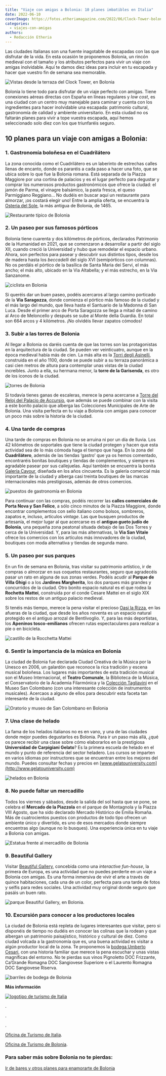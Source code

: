 ```yaml
---
title: "Viaje con amigas a Bolonia: 10 planes imbatibles en Italia"
date: 2022-06-10
coverImage: https://fotos.etheriamagazine.com/2022/06/Clock-Tower-bolonia.jpg
categories: 
  - viajes-con-amigas
authors: 
  - Redacción Etheria
---
```


Las ciudades italianas son una fuente inagotable de escapadas con las que disfrutar de la vida. En esta ocasión te proponemos Bolonia, un rincón medieval con el tamaño y los atributos perfectos para vivir un viaje con amigas inolvidable. Aquí te damos diez ideas para incluir en tu escapada y hacer que vuestro fin de semana sea memorable.

![Vistas desde la terraza del Clock Tower, en Bolonia](https://fotos.etheriamagazine.com/2022/06/Clock-Tower-bolonia.jpg "Vistas desde la terraza del Clock Tower. © Piergiorgio Sorgetti/ Bologna Welcome")

Bolonia lo tiene todo para disfrutar de un viaje perfecto con amigas. Tiene conexiones 
aéreas directas con España en líneas regulares y _low cost_, es una ciudad con un centro 
muy manejable para caminar y cuenta con los ingredientes para hacer inolvidable una 
escapada: patrimonio cultural, gastronomía de calidad y ambiente universitario. En esta 
ciudad no os faltarán planes para vivir a tope vuestra escapada, aquí hemos seleccionado 
solo diez con los que triunfaréis seguro. 

## 10 planes para un viaje con amigas a Bolonia:

### 1\. Gastronomía boloñesa en el Cuadrilátero

La zona conocida como el Cuadrilátero es un laberinto de estrechas calles llenas de 
encanto, donde os pararéis a cada paso a hacer una foto, que se ubica sobre lo que fue 
la Bolonia romana. Está separada de la Piazza Maggiore por una cortina de palacios y es 
el lugar perfecto para degustar y comprar los numerosos productos gastronómicos que 
ofrece la ciudad: el jamón de Parma, el vinagre balsámico, la pasta fresca, el queso 
Parmiggiano Reggiano… No dudéis en buscar aquí un restaurante para almorzar, ¡os costará 
elegir uno! Entre la amplia oferta, se encuentra la [Osteria del 
Sole](https://www.osteriadelsole.it/), la más antigua de Bolonia, de 1465. 

![Restaurante típico de Bolonia](https://fotos.etheriamagazine.com/2022/06/osteria-del-bolonia.jpg "Osteria del Sole. © Bologna Welcome")

### 2\. Un paseo por sus famosos pórticos

Bolonia tiene cuarenta y dos kilómetros de pórticos, declarados Patrimonio de la 
Humanidad en 2021, que se comenzaron a desarrollar a partir del siglo XII, cuando creció 
la Universidad y hubo que remodelar el espacio urbano. Ahora, son perfectos para pasear 
y descubrir sus distintos tipos, desde los de madera hasta los _beccadelli_ del siglo 
XVI (semipórticos con columnas). No os perdáis el pórtico de la basílica de Santa Maria 
dei Servi, el más ancho; el más alto, ubicado en la Via Altabella; y el más estrecho, en 
la Via Sanzanome. 

![ciclista en Bolonia](https://fotos.etheriamagazine.com/2022/06/portico-San-Luca.jpg "Zona porticada en San Luca. © Bologna Welcome")

Si queréis dar un buen paseo, podéis acercaros al largo camino porticado de la **Via 
Saragozza**, donde comienza el pórtico más famoso de la ciudad y el más largo del mundo, 
que lleva hasta el Santuario de la Madonna di San Luca. Desde el primer arco de Porta 
Saragozza se llega a mitad de camino al Arco de Meloncello y después se sube al Monte 
della Guardia. En total son 664 arcos y 4 kilómetros. ¡No olvidéis llevar zapatos 
cómodos! 

### 3\. Subir a las torres de Bolonia

Al llegar a Bolonia os daréis cuenta de que las torres son las protagonistas en la 
arquitectura de la ciudad. Se pueden ver veinticuatro, aunque en la época medieval había 
más de cien. La más alta es la [Torri degli Asinelli](https://www.duetorribologna.com/), 
construida en el año 1100, donde se puede subir a su terraza panorámica a casi cien 
metros de altura para contemplar unas vistas de la ciudad increíbles. Junto a ella, su 
hermana menor, la **torre de la Garisenda**, es otro de los iconos de la ciudad. 

![torres de Bolonia](https://fotos.etheriamagazine.com/2022/06/torres-Asinelli-Garisenda.jpg "Torres Asinelli y Garisenda. © Bologna Welcome")

Si todavía tienes ganas de escaleras, merece la pena acercarse a [Torre del Reloj del 
Palacio de 
Accursio](https://www.bolognawelcome.com/es/experiencias/300685/Visita-a-la-Torre-del-Reloj-y-a-las-Colecciones-Municipales-de-Arte), 
que además se puede combinar con la visita a este bonito palacio que alberga las 
Colecciones Municipales de Arte de Bolonia. Una visita perfecta en tu viaje a Bolonia 
con amigas para conocer un poco más sobre la historia de la ciudad. 

### 4\. Una tarde de compras

Una tarde de compras en Bolonia no se arruina ni por un día de lluvia. Los 42 kilómetros 
de soportales que tiene la ciudad protegen y hacen que esta actividad sea de lo más 
cómoda haga el tiempo que haga. En la zona del **Cuadrilátero**, además de las tiendas 
‘gastro’ que ya os hemos comentado, encontraréis bonitas boutiques y tiendas de 
complementos, y siempre es agradable pasear por sus callejuelas. Aquí también se 
encuentra la bonita [Galería Cavour](https://www.galleriacavourbologna.com/), diseñada 
en los años cincuenta. Es la galería comercial más importante de la ciudad y alberga 
casi treinta boutiques de las marcas internacionales más prestigiosas, además de otros 
comercios. 

![puestos de gastronomía en Bolonia](https://fotos.etheriamagazine.com/2022/06/Quadrilatero-Bolonia.jpg "Cuadrilátero de Bolonia. © Bologna Welcome")

Para continuar con las compras, podéis recorrer las **calles comerciales de Porta Nova y 
San Felice**, a sólo cinco minutos de la Piazza Maggiore, donde encontrar complementos 
con sello italiano como bolsos, sombreros, zapatos e, incluso, artículos _vintage_. Las 
que busquen productos de artesanía, el mejor lugar al que acercarse es el **antiguo 
gueto judío de Bolonia**, una pequeña zona peatonal situada debajo de las Dos Torres y 
cerca de la Universidad. Y, para las más alternativas, la **Via San Vitale** ofrece los 
comercios con los artículos más innovadores de la ciudad, boutiques con moda alternativa 
y tiendas de segunda mano. 

### 5\. Un paseo por sus parques

En un fin de semana en Bolonia, tras visitar su patrimonio artístico, ir de compras o 
almorzar en sus coquetos restaurantes, seguro que agradecéis pasar un rato en alguna de 
sus zonas verdes. Podéis acudir al **Parque de Villa Ghigi** o a los **Jardines 
Margherita**, los dos parques más grandes y concurridos de la ciudad. Otro bonito 
espacio natural es el que rodea la **Rochetta Mattei**, construida por el conde Cesare 
Mattei en el siglo XIX sobre los restos de un antiguo palacio medieval. 

Si tenéis más tiempo, merece la pena visitar el precioso [Oasi la 
Rizza](http://www.comune.bentivoglio.bo.it/servizi/Menu/dinamica.aspx?idSezione=2068&idArea=2071&idCat=26906&ID=26919&TipoElemento=categoria), 
en las afueras de la ciudad, que desde los años noventa es un espacio natural protegido 
en el antiguo arrozal de Bentlivoglio. Y, para las más deportistas, los **Apeninos 
tosco-emilianos** ofrecen rutas espectaculares para realizar a pie o en bicicleta. 

![castillo de la Rocchetta Mattei](https://fotos.etheriamagazine.com/2022/06/Rocchetta-Mattei-Bolonia.jpg "Rocchetta Mattei. © Bologna Welcome")

### 6\. Sentir la importancia de la música en Bolonia

La ciudad de Bolonia fue declarada Ciudad Creativa de la Música por la Unesco en 2006, 
un galardón que reconoce la rica tradición y escena musical boloñesa. Los lugares más 
importantes de esta tradición musical son el Museo Internacional, el **Teatro 
Comunale**, la Biblioteca de la Música, el Conservatorio de la Academia Filarmónica y la [Colección 
Tagliavini](https://genusbononiae.it/palazzi/san-colombano/) en el Museo San Colombano 
(con una interesante colección de instrumentos musicales). Acercaos a alguno de ellos 
para descubrir esta faceta tan interesante de la ciudad. 

![Oratorio y museo de San Colombano en Bolonia](https://fotos.etheriamagazine.com/2022/06/SanColombano-Oratorio-bolonia.jpg "Oratorio y museo de San Colombano. © Bologna Welcome")

### 7\. Una clase de helado

La fama de los helados italianos no es en vano, y una de las ciudades donde mejor puedes 
degustarlos es Bolonia. Para ir un paso más allá, ¿qué os parece recibir una clase sobre 
cómo elaborarlos en la prestigiosa **Universidad de Carpigiani Gelato**? Es la primera 
escuela de helado en el mundo y punto de referencia del sector heladero. Los cursos se 
imparten en varios idiomas por instructores que se encuentran entre los mejores del 
mundo. Puedes consultar fechas y precios en [www.gelatouniversity.com](http://www.gelatouniversity.com) 

![helados en Bolonia](https://fotos.etheriamagazine.com/2022/06/helado-Carpigiani-Gelato-683x1024.jpg "Helados en la Universidad de Carpigiani Gelato. © Carpigiani Gelato Museum")

### 8\. No puede faltar un mercadillo

Todos los viernes y sábados, desde la salida del sol hasta que se pone, se celebra el 
**Mercado de la Piazzola** en el parque de Montagnola y la Piazza VIII Agosto, que ha 
sido declarado Mercado Histórico de Emilia Romaña. Más de cuatrocientos puestos con 
productos de todo tipo ofrecen un ambiente único y divertido, es uno de esos mercados 
donde siempre encuentras algo (aunque no lo busques). Una experiencia única en tu viaje 
a Bolonia con amigas. 

![Estatua frente al mercadillo de Bolonia](https://fotos.etheriamagazine.com/2022/06/Piazzola-mercado-bolonia.jpg "Mercadillo de Piazzola. © Bologna Welcome")

### 9\. Beautiful Gallery

Visitar [Beautiful Gallery](https://beautifulgallery.it/mostra/bologna/), concebida como 
una _interactive fun-house_, la primera de Europa, es una actividad que no puedes 
perderte en un viaje a Bolonia con amigas. Es una forma inmersiva de vivir el arte a 
través de quince habitaciones, cada una de un color, perfecta para una tarde de fotos y 
selfis para redes sociales. Una actividad muy original donde seguro que pasáis un buen 
rato. 

![parque Beautiful Gallery, en Bolonia.](https://fotos.etheriamagazine.com/2022/06/bolonia-beautiful-gallery.jpg "© Beautiful Gallery, en Bolonia.")

### 10\. Excursión para conocer a los productores locales

La ciudad de Bolonia está repleta de lugares interesantes que visitar, pero si disponéis 
de tiempo no dudéis en conocer las colinas que la rodean y que albergan un patrimonio 
paisajístico, histórico y cultural de diez. Como ciudad volcada a la gastronomía que es, 
una buena actividad es visitar a algún productor local de la zona. Te proponemos la [bodega 
Umberto Cesari](https://umbertocesari.com/), con una historia familiar que merece la 
pena escuchar y unas vistas magníficas del entorno. No te pierdas sus vinos Pignoletto 
DOC Frizzante, Ca’Grande Romagna DOC Sangiovese Superiore o el Laurento Romagna DOC 
Sangiovese Riserva. 

![barriles de bodega de Bolonia](https://fotos.etheriamagazine.com/2022/06/Umberto-Cesari-bodega-bolonia.jpg "Bodega © Umberto Cesari.")

**Más información** 

[![logotipo de turismo de Italia](https://fotos.etheriamagazine.com/2022/06/logo.turismo-italia.jpg)](https://www.italia.it/en?utm_source=Etheriamagazine_com&utm_medium=pubbliredazionale&utm_campaign=Bologna)

. 

. 

. 

[Oficina de Turismo de 
Italia](https://www.italia.it/en?utm_source=Etheriamagazine_com&utm_medium=pubbliredazionale&utm_campaign=Bologna). 

[Oficina de Turismo de Bolonia](https://www.bolognawelcome.com/es). 

### Para saber más sobre Bolonia no te pierdas:

[Ir de bares y otros planes para enamorarte de 
Bolonia](https://etheriamagazine.com/2022/02/21/que-hacer-en-bolonia/)
